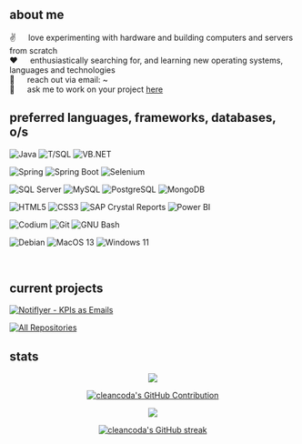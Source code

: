 <!--
**cleancoda/cleancoda** is a ✨ _special_ ✨ repository because its `README.md` (this file) appears on your GitHub profile.

Here are some ideas to get you started:
### Hi there 👋
- 🔭 I’m currently working on ...
- 🌱 I’m currently learning ...
- 👯 I’m looking to collaborate on ...
- 🤔 I’m looking for help with ...
- 💬 Ask me about ...
- 📫 How to reach me: ...
- 😄 Pronouns: ...
- ⚡ Fun fact: ...
-->

## about me 
 ✌️ &emsp; love experimenting with hardware and building computers and servers from scratch <br/>
 ❤️ &emsp; enthusiastically searching for, and learning new operating systems, languages and technologies<br/>
 📧 &emsp; reach out via email: ~<br/>
 💬 &emsp; ask me to work on your project [here](https://github.com/cleancoda/cleancoda/issues)
<br/>

## preferred languages, frameworks, databases, o/s
![Java](https://img.shields.io/badge/Java-F0DB4F?style=for-the-badge&labelColor=black&logo=oracle&logoColor=F0DB4F)
![T/SQL](https://img.shields.io/badge/T/SQL-4B32C3?style=for-the-badge&labelColor=black&logo=microsoftsqlserver&logoColor=CC2927)
![VB.NET](https://img.shields.io/badge/VB.NET-A4373A?style=for-the-badge&labelColor=black&logo=microsoft&logoColor=5E5E5E)

![Spring](https://img.shields.io/badge/Spring-6DB33F?style=for-the-badge&labelColor=black&logo=spring&logoColor=6DB33F)
![Spring Boot](https://img.shields.io/badge/Spring_Boot-363636?style=for-the-badge&labelColor=black&logo=springboot&logoColor=6DB33F)
![Selenium](https://img.shields.io/badge/Selenium-4A154B?style=for-the-badge&labelColor=black&logo=selenium&logoColor=CC2927)

![SQL Server](https://img.shields.io/badge/SQL-CC2927?style=for-the-badge&labelColor=black&logo=microsoftsqlserver&logoColor=F0DB4F)
![MySQL](https://img.shields.io/badge/MySQL-4479A1?style=for-the-badge&labelColor=black&logo=mysql&logoColor=4479A1)
![PostgreSQL](https://img.shields.io/badge/PostgreSQL-4169E1?style=for-the-badge&labelColor=black&logo=postgresql&logoColor=4169E1)
![MongoDB](https://img.shields.io/badge/MongoDB-47A248?style=for-the-badge&labelColor=black&logo=mongodb&logoColor=47A248)


![HTML5](https://img.shields.io/badge/HTML5-E34F26?style=for-the-badge&labelColor=black&logo=html5&logoColor=E34F26)
![CSS3](https://img.shields.io/badge/CSS3-1572B6?style=for-the-badge&labelColor=black&logo=CSS3&logoColor=1572B6)
![SAP Crystal Reports](https://img.shields.io/badge/Crystal_Reports-0FAAFF?style=for-the-badge&labelColor=black&logo=sap&logoColor=F0DB4F)
![Power BI](https://img.shields.io/badge/Power_BI-F2C811?style=for-the-badge&labelColor=black&logo=powerbi&logoColor=F0DB4F)

![Codium](https://img.shields.io/badge/Codium-2F80ED?style=for-the-badge&labelColor=black&logo=vscodium&logoColor=2F80ED)
![Git](https://img.shields.io/badge/Git-F05032?style=for-the-badge&labelColor=black&logo=git&logoColor=F05032)
![GNU Bash](https://img.shields.io/badge/GNU_Bash-FF880F?style=for-the-badge&labelColor=black&logo=gnometerminal&logoColor=FFFFFF)

![Debian](https://img.shields.io/badge/Debian_12-A81D33?style=for-the-badge&labelColor=black&logo=debian&logoColor=A81D33)
![MacOS 13](https://img.shields.io/badge/macOS_13-000000?style=for-the-badge&labelColor=white&logo=apple&logoColor=000000)
![Windows 11](https://img.shields.io/badge/Windows_11-0078D4?style=for-the-badge&labelColor=black&logo=windows11&logoColor=0078D4)

<br/>

## current projects
[![Notiflyer - KPIs as Emails](https://github-readme-stats.vercel.app/api/pin/?username=cleancoda&repo=notiflyer&theme=ocean_dark&cache_seconds=14400)](https://github.com/cleancoda/notiflyer)

<p align="left">
  <a href="https://github.com/cleancoda?tab=repositories" target="_blank"><img alt="All Repositories" title="All Repositories" src="https://img.shields.io/badge/-All%20Repos-F0DB4F?style=for-the-badge&logo=koding&logoColor=white"/></a>
</p>

## stats
<p align="center">
  <a href="https://github.com/cleancoda">
    <img src="https://github-profile-trophy.vercel.app/?username=cleancoda&theme=radical&column=-1&cache_seconds=14400">  
  </a>
</p>
<p align="center">
  <a href="https://github.com/cleancoda">
    <img src="https://github-profile-summary-cards.vercel.app/api/cards/profile-details?username=cleancoda&count_private=true&show_icons=true&theme=ocean_dark&cache_seconds=14400" alt="cleancoda's GitHub Contribution"/>
  </a>
</p>
<p align="center">
  <a href="https://github.com/cleancoda">
    <img src="https://github-readme-stats.vercel.app/api?username=cleancoda&count_private=true&show_icons=true&theme=ocean_dark&cache_seconds=14400">
  </a>
</p>
<p align="center">
  <a href="https://github.com/cleancoda">
    <img src="https://github-readme-streak-stats.herokuapp.com/?user=cleancoda&theme=ocean_dark" alt="cleancoda's GitHub streak"/>
  </a>  
</p>
